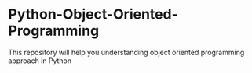 # Python-Object-Oriented-Programming
This repository will help you understanding object oriented programming approach in Python
